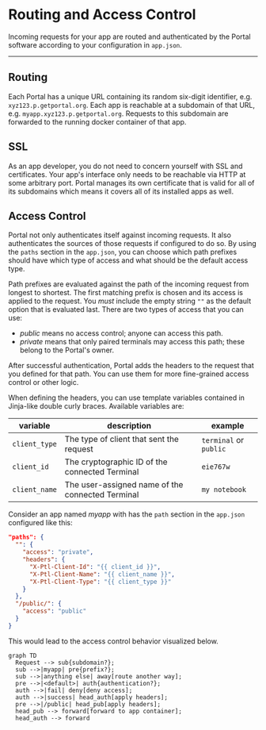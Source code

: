 # Routing and Access Control

Incoming requests for your app are routed and authenticated by the Portal software 
according to your configuration in `app.json`.

---

## Routing

Each Portal has a unique URL containing its random six-digit identifier, e.g. `xyz123.p.getportal.org`.
Each app is reachable at a subdomain of that URL, e.g. `myapp.xyz123.p.getportal.org`.
Requests to this subdomain are forwarded to the running docker container of that app.

## SSL

As an app developer, you do not need to concern yourself with SSL and certificates.
Your app's interface only needs to be reachable via HTTP at some arbitrary port.
Portal manages its own certificate that is valid for all of its subdomains
which means it covers all of its installed apps as well.

## Access Control

Portal not only authenticates itself against incoming requests.
It also authenticates the sources of those requests if configured to do so.
By using the `paths` section in the `app.json`, you can choose
which path prefixes should have which type of access
and what should be the default access type.

Path prefixes are evaluated against the path of the incoming request from longest to shortest.
The first matching prefix is chosen and its access is applied to the request.
You _must_ include the empty string `""` as the default option that is evaluated last. 
There are two types of access that you can use:

* *public* means no access control; anyone can access this path.
* *private* means that only paired terminals may access this path; these belong to the Portal's owner.

After successful authentication, Portal adds the headers to the request that you defined for that path.
You can use them for more fine-grained access control or other logic.

When defining the headers, you can use template variables contained in Jinja-like double curly braces.
Available variables are:


| variable      | description                                      | example                |
|---------------|--------------------------------------------------|------------------------|
| `client_type` | The type of client that sent the request         | `terminal` or `public` |
| `client_id`   | The cryptographic ID of the connected Terminal   | `eie767w`              |
| `client_name` | The user-assigned name of the connected Terminal | `my notebook`          |


Consider an app named *myapp* with has the `path` section in the `app.json` configured like this:
```json
"paths": {
  "": {
    "access": "private",
    "headers": {
      "X-Ptl-Client-Id": "{{ client_id }}",
      "X-Ptl-Client-Name": "{{ client_name }}",
      "X-Ptl-Client-Type": "{{ client_type }}"
    }
  },
  "/public/": {
    "access": "public"
  }
}
```

This would lead to the access control behavior visualized below.

```mermaid
graph TD
  Request --> sub{subdomain?};
  sub -->|myapp| pre{prefix?};
  sub -->|anything else| away[route another way];
  pre -->|<default>| auth{authentication?};
  auth -->|fail| deny[deny access];
  auth -->|success| head_auth[apply headers];
  pre -->|/public| head_pub[apply headers]; 
  head_pub --> forward[forward to app container];
  head_auth --> forward
```
